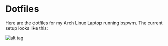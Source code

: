 # Dotfiles

Here are the dotfiles for my Arch Linux Laptop running bspwm.
The current setup looks like this:

![alt tag](http://imgur.com/5viKOYH.png)
